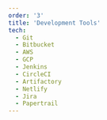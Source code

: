 ```yaml
---
order: '3'
title: 'Development Tools'
tech:
  - Git
  - Bitbucket
  - AWS
  - GCP
  - Jenkins
  - CircleCI
  - Artifactory
  - Netlify
  - Jira
  - Papertrail
---
```

